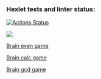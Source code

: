 ### Hexlet tests and linter status:
[![Actions Status](https://github.com/mariaborg/frontend-project-44/workflows/hexlet-check/badge.svg)](https://github.com/mariaborg/frontend-project-44/actions)

<a href="https://codeclimate.com/github/mariaborg/frontend-project-44/maintainability"><img src="https://api.codeclimate.com/v1/badges/d6af11b1e0dd5c26948d/maintainability" /></a>

<a href="https://asciinema.org/connect/dec35c3e-863b-4067-b887-0fa2e8a4355d">Brain even game</a>

<a href="https://asciinema.org/connect/dec35c3e-863b-4067-b887-0fa2e8a4355d">Brain calc game</a>

<a href="https://asciinema.org/connect/dec35c3e-863b-4067-b887-0fa2e8a4355d">Brain gcd game</a>